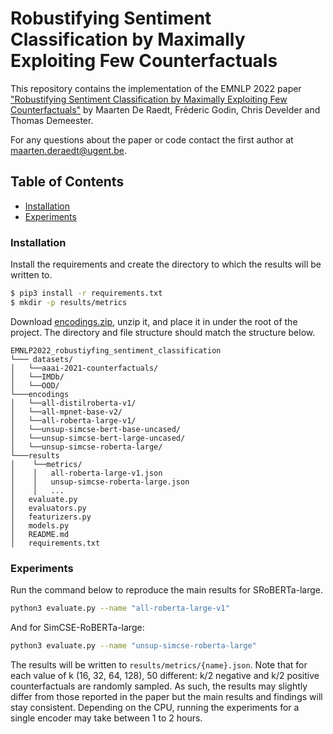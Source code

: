 # Robustifying Sentiment Classification by Maximally Exploiting Few Counterfactuals

This repository contains the implementation of the EMNLP 2022 paper
["Robustifying Sentiment Classification by Maximally Exploiting Few Counterfactuals"]( https://arxiv.org/abs/2210.11805) by Maarten De Raedt, Fréderic Godin, Chris Develder and Thomas Demeester.

For any questions about the paper or code contact the first author at [maarten.deraedt@ugent.be](mailto:maarten.deraedt@ugent.be).

## Table of Contents
- [Installation](#installation)
- [Experiments](#experiment)


### Installation
Install the requirements and create the directory to which the results will be written to.
```bash
$ pip3 install -r requirements.txt
$ mkdir -p results/metrics
```
Download [encodings.zip](https://drive.google.com/file/d/1ZivfY2OWX3fGJBA7nkDsqIcTk_D_7jQg/view?usp=sharing), unzip it, and place it in under the root of the project.
The directory and file structure should match the structure below.
```
EMNLP2022_robustiyfing_sentiment_classification
└─── datasets/   
│   └──aaai-2021-counterfactuals/
│   └──IMDb/
│   └──OOD/
└───encodings
│   └──all-distilroberta-v1/
│   └──all-mpnet-base-v2/
│   └──all-roberta-large-v1/
│   └──unsup-simcse-bert-base-uncased/
│   └──unsup-simcse-bert-large-uncased/
│   └──unsup-simcse-roberta-large/
└───results
│    └──metrics/
│    │   all-roberta-large-v1.json
│    │   unsup-simcse-roberta-large.json
│    │   ...
│   evaluate.py
│   evaluators.py
│   featurizers.py
│   models.py
│   README.md
│   requirements.txt
```

### Experiments
Run the command below to reproduce the main results for SRoBERTa-large.
```bash
python3 evaluate.py --name "all-roberta-large-v1"
```
And for SimCSE-RoBERTa-large:
```bash
python3 evaluate.py --name "unsup-simcse-roberta-large"
```
The results will be written to `results/metrics/{name}.json`. 
Note that for each value of k (16, 32, 64, 128), 50 different: k/2 negative and
k/2 positive counterfactuals are randomly sampled. As such, the results may
slightly differ from those reported in the paper but the main results and findings will stay consistent.
Depending on the CPU, running the experiments for a single encoder may take between 1 to 2 hours.


